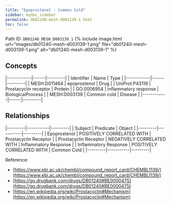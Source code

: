 ```yaml
---
title: "Epoprostenol - Common Cold"
sidebar: mydoc_sidebar
permalink: db01240-mesh-d003139-1.html
toc: false 
---
```



Path ID: `DB01240_MESH_D003139_1`
{% include image.html url="images/db01240-mesh-d003139-1.png" file="db01240-mesh-d003139-1.png" alt="db01240-mesh-d003139-1" %}

## Concepts

|------------|------|---------|
| Identifier | Name | Type    |
|------------|------|---------|
| MESH:D011464 | epoprostenol | Drug |
| UniProt:P43119 | Prostacyclin receptor | Protein |
| GO:0006954 | inflammatory response | BiologicalProcess |
| MESH:D003139 | Common cold | Disease |
|------------|------|---------|

## Relationships

|---------|-----------|---------|
| Subject | Predicate | Object  |
|---------|-----------|---------|
| Epoprostenol | POSITIVELY CORRELATED WITH | Prostacyclin Receptor |
| Prostacyclin Receptor | NEGATIVELY CORRELATED WITH | Inflammatory Response |
| Inflammatory Response | POSITIVELY CORRELATED WITH | Common Cold |
|---------|-----------|---------|

Reference: 
  - [https://www.ebi.ac.uk/chembl/compound_report_card/CHEMBL1139/](https://www.ebi.ac.uk/chembl/compound_report_card/CHEMBL1139/)
  - [https://go.drugbank.com/drugs/DB01240#BE0000475](https://go.drugbank.com/drugs/DB01240#BE0000475)
  - [https://en.wikipedia.org/wiki/Prostacyclin#Mechanism](https://en.wikipedia.org/wiki/Prostacyclin#Mechanism)
